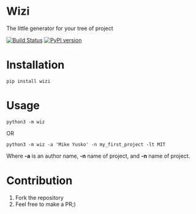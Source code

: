 # Wizi

The little generator for your tree of project

[![Build Status](https://travis-ci.org/MichaelYusko/wizi.svg?branch=master)](https://travis-ci.org/MichaelYusko/wizi) [![PyPI version](https://badge.fury.io/py/wizi.svg)](https://badge.fury.io/py/wizi)


Installation
=================================
```
pip install wizi
```



Usage
=====
```
python3 -m wiz

```
OR
```
python3 -m wiz -a 'Mike Yusko' -n my_first_project -lt MIT
```
Where **-a** is an author name, **-n** name of project, and **-n** name of project.



Contribution
=================================
1. Fork the repository
2. Feel free to make a PR;)